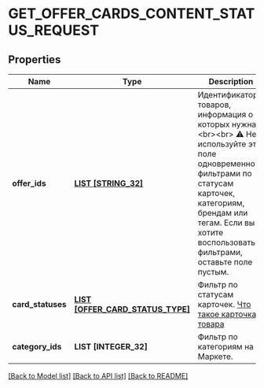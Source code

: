 # GET_OFFER_CARDS_CONTENT_STATUS_REQUEST

## Properties
Name | Type | Description | Notes
------------ | ------------- | ------------- | -------------
**offer_ids** | [**LIST [STRING_32]**](STRING_32.md) | Идентификаторы товаров, информация о которых нужна. &lt;br&gt;&lt;br&gt; ⚠️ Не используйте это поле одновременно с фильтрами по статусам карточек, категориям, брендам или тегам. Если вы хотите воспользоваться фильтрами, оставьте поле пустым.  | [optional] [default to null]
**card_statuses** | [**LIST [OFFER_CARD_STATUS_TYPE]**](OfferCardStatusType.md) | Фильтр по статусам карточек.  [Что такое карточка товара](https://yandex.ru/support/marketplace/assortment/content/index.html)  | [optional] [default to null]
**category_ids** | **LIST [INTEGER_32]** | Фильтр по категориям на Маркете. | [optional] [default to null]

[[Back to Model list]](../README.md#documentation-for-models) [[Back to API list]](../README.md#documentation-for-api-endpoints) [[Back to README]](../README.md)


